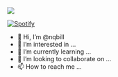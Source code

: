 

<img src="https://readme-typing-svg.herokuapp.com?color=%23414141&size=40&duration=9000&center=true&width=1500&height=150&lines=Hi+guys!+I'm+nqbill;The+first+letter+%22n%22+is+lowercase%2C+not+uppercase;Imn't+programmer+and+that's+all" />

[![Spotify](https://spotify-readme-nqbill.vercel.app/api/spotify)](https://open.spotify.com/user/nqbill)

- 👋 Hi, I’m @nqbill
- 👀 I’m interested in ...
- 🌱 I’m currently learning ...
- 💞️ I’m looking to collaborate on ...
- 📫 How to reach me ...

<!---
nqbill/nqbill is a ✨ special ✨ repository because its `README.md` (this file) appears on your GitHub profile.
You can click the Preview link to take a look at your changes.
--->

